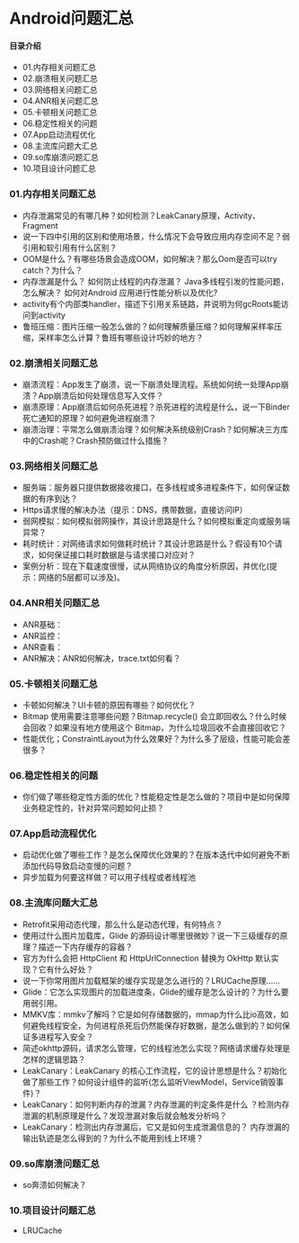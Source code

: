 # Android问题汇总
#### 目录介绍
- 01.内存相关问题汇总
- 02.崩溃相关问题汇总
- 03.网络相关问题汇总
- 04.ANR相关问题汇总
- 05.卡顿相关问题汇总
- 06.稳定性相关的问题
- 07.App启动流程优化
- 08.主流库问题大汇总
- 09.so库崩溃问题汇总
- 10.项目设计问题汇总



### 01.内存相关问题汇总
- 内存泄漏常见的有哪几种？如何检测？LeakCanary原理，Activity、Fragment
- 说一下四中引用的区别和使用场景，什么情况下会导致应用内存空间不足？弱引用和软引用有什么区别？
- OOM是什么？有哪些场景会造成OOM，如何解决？那么Oom是否可以try catch？为什么？
- 内存泄漏是什么？ 如何防止线程的内存泄漏？ Java多线程引发的性能问题，怎么解决？ 如何对Android 应用进行性能分析以及优化? 
- activity有个内部类handler，描述下引用关系链路，并说明为何gcRoots能访问到activity
- 鲁班压缩：图片压缩一般怎么做的？如何理解质量压缩？如何理解采样率压缩，采样率怎么计算？鲁班有哪些设计巧妙的地方？


### 02.崩溃相关问题汇总
- 崩溃流程：App发生了崩溃，说一下崩溃处理流程。系统如何统一处理App崩溃？App崩溃后如何处理信息写入文件？
- 崩溃原理：App崩溃后如何杀死进程？杀死进程的流程是什么，说一下Binder死亡通知的原理？如何避免进程崩溃？
- 崩溃治理：平常怎么做崩溃治理？如何解决系统级别Crash？如何解决三方库中的Crash呢？Crash预防做过什么措施？



### 03.网络相关问题汇总
- 服务端：服务器只提供数据接收接口，在多线程或多进程条件下，如何保证数据的有序到达？
- Https请求慢的解决办法（提示：DNS，携带数据，直接访问IP）
- 弱网模拟：如何模拟弱网操作，其设计思路是什么？如何模拟重定向或服务端异常？
- 耗时统计：对网络请求如何做耗时统计？其设计思路是什么？假设有10个请求，如何保证接口耗时数据是与请求接口对应对？
- 案例分析：现在下载速度很慢，试从网络协议的角度分析原因，并优化(提示：网络的5层都可以涉及)。



### 04.ANR相关问题汇总
- ANR基础：
- ANR监控：
- ANR查看：
- ANR解决：ANR如何解决，trace.txt如何看？



### 05.卡顿相关问题汇总
- 卡顿如何解决？UI卡顿的原因有哪些？如何优化？
- Bitmap 使用需要注意哪些问题？Bitmap.recycle() 会立即回收么？什么时候会回收？如果没有地方使用这个 Bitmap，为什么垃圾回收不会直接回收它？
- 性能优化；ConstraintLayout为什么效果好？为什么多了层级，性能可能会差很多？
  


### 06.稳定性相关的问题
- 你们做了哪些稳定性方面的优化？性能稳定性是怎么做的？项目中是如何保障业务稳定性的，针对异常问题如何止损？


### 07.App启动流程优化
- 启动优化做了哪些工作？是怎么保障优化效果的？在版本迭代中如何避免不断添加代码导致启动变慢的问题？
- 异步加载为何要这样做？可以用子线程或者线程池



### 08.主流库问题大汇总
- Retrofit采用动态代理，那么什么是动态代理，有何特点？
- 使用过什么图片加载库，Glide 的源码设计哪里很微妙？说一下三级缓存的原理？描述一下内存缓存的容器？
- 官方为什么会把 HttpClient 和 HttpUrlConnection 替换为 OkHttp 默认实现？它有什么好处？
- 说一下你常用图片加载框架的缓存实现是怎么进行的？LRUCache原理……
- Glide：它怎么实现图片的加载进度条，Glide的缓存是怎么设计的？为什么要用弱引用。
- MMKV库：mmkv了解吗？它是如何存储数据的，mmap为什么比io高效，如何避免线程安全，为何进程杀死后仍然能保存好数据，是怎么做到的？如何保证多进程写入安全？
- 简述okhttp源码，请求怎么管理，它的线程池怎么实现？网络请求缓存处理是怎样的逻辑思路？
- LeakCanary：LeakCanary 的核心工作流程，它的设计思想是什么？初始化做了那些工作？如何设计组件的监听(怎么监听ViewModel，Service销毁事件)？
- LeakCanary：如何判断内存的泄漏？内存泄漏的判定条件是什么 ？检测内存泄漏的机制原理是什么？发现泄漏对象后就会触发分析吗？
- LeakCanary：检测出内存泄漏后，它又是如何生成泄漏信息的？ 内存泄漏的输出轨迹是怎么得到的？为什么不能用到线上环境？



### 09.so库崩溃问题汇总
- so奔溃如何解决？



### 10.项目设计问题汇总
- LRUCache









